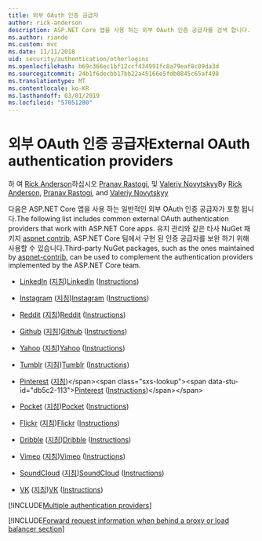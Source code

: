 ```yaml
---
title: 외부 OAuth 인증 공급자
author: rick-anderson
description: ASP.NET Core 앱을 사용 하는 외부 OAuth 인증 공급자를 검색 합니다.
ms.author: riande
ms.custom: mvc
ms.date: 11/11/2018
uid: security/authentication/otherlogins
ms.openlocfilehash: b69c366ec1bf12ccf434991fc8a79eaf8c09da3d
ms.sourcegitcommit: 24b1f6decbb17bb22a45166e5fdb0845c65af498
ms.translationtype: MT
ms.contentlocale: ko-KR
ms.lasthandoff: 03/01/2019
ms.locfileid: "57051200"
---
```

# <a name="external-oauth-authentication-providers"></a><span data-ttu-id="db5c2-103">외부 OAuth 인증 공급자</span><span class="sxs-lookup"><span data-stu-id="db5c2-103">External OAuth authentication providers</span></span>

<span data-ttu-id="db5c2-104">하 여 [Rick Anderson](https://twitter.com/RickAndMSFT)하십시오 [Pranav Rastogi](https://github.com/rustd), 및 [Valeriy Novytskyy](https://github.com/01binary)</span><span class="sxs-lookup"><span data-stu-id="db5c2-104">By [Rick Anderson](https://twitter.com/RickAndMSFT), [Pranav Rastogi](https://github.com/rustd), and [Valeriy Novytskyy](https://github.com/01binary)</span></span>

<span data-ttu-id="db5c2-105">다음은 ASP.NET Core 앱을 사용 하는 일반적인 외부 OAuth 인증 공급자가 포함 됩니다.</span><span class="sxs-lookup"><span data-stu-id="db5c2-105">The following list includes common external OAuth authentication providers that work with ASP.NET Core apps.</span></span> <span data-ttu-id="db5c2-106">유지 관리와 같은 타사 NuGet 패키지 [aspnet contrib](https://www.nuget.org/packages?q=owners%3Aaspnet-contrib+title%3AOAuth), ASP.NET Core 팀에서 구현 된 인증 공급자를 보완 하기 위해 사용할 수 있습니다.</span><span class="sxs-lookup"><span data-stu-id="db5c2-106">Third-party NuGet packages, such as the ones maintained by [aspnet-contrib](https://www.nuget.org/packages?q=owners%3Aaspnet-contrib+title%3AOAuth), can be used to complement the authentication providers implemented by the ASP.NET Core team.</span></span>

* <span data-ttu-id="db5c2-107">[LinkedIn](https://www.linkedin.com/developer/apps) ([지침](https://developer.linkedin.com/docs/oauth2))</span><span class="sxs-lookup"><span data-stu-id="db5c2-107">[LinkedIn](https://www.linkedin.com/developer/apps) ([Instructions](https://developer.linkedin.com/docs/oauth2))</span></span>

* <span data-ttu-id="db5c2-108">[Instagram](https://www.instagram.com/developer/register/) ([지침](https://www.instagram.com/developer/authentication/))</span><span class="sxs-lookup"><span data-stu-id="db5c2-108">[Instagram](https://www.instagram.com/developer/register/) ([Instructions](https://www.instagram.com/developer/authentication/))</span></span>

* <span data-ttu-id="db5c2-109">[Reddit](https://www.reddit.com/login?dest=https%3A%2F%2Fwww.reddit.com%2Fprefs%2Fapps) ([지침](https://github.com/reddit/reddit/wiki/OAuth2-Quick-Start-Example))</span><span class="sxs-lookup"><span data-stu-id="db5c2-109">[Reddit](https://www.reddit.com/login?dest=https%3A%2F%2Fwww.reddit.com%2Fprefs%2Fapps) ([Instructions](https://github.com/reddit/reddit/wiki/OAuth2-Quick-Start-Example))</span></span>

* <span data-ttu-id="db5c2-110">[Github](https://github.com/login?return_to=https%3A%2F%2Fgithub.com%2Fsettings%2Fapplications%2Fnew) ([지침](https://developer.github.com/v3/oauth/))</span><span class="sxs-lookup"><span data-stu-id="db5c2-110">[Github](https://github.com/login?return_to=https%3A%2F%2Fgithub.com%2Fsettings%2Fapplications%2Fnew) ([Instructions](https://developer.github.com/v3/oauth/))</span></span>

* <span data-ttu-id="db5c2-111">[Yahoo](https://login.yahoo.com/config/login?src=devnet&.done=http%3A%2F%2Fdeveloper.yahoo.com%2Fapps%2Fcreate%2F) ([지침](https://developer.yahoo.com/bbauth/user.html))</span><span class="sxs-lookup"><span data-stu-id="db5c2-111">[Yahoo](https://login.yahoo.com/config/login?src=devnet&.done=http%3A%2F%2Fdeveloper.yahoo.com%2Fapps%2Fcreate%2F) ([Instructions](https://developer.yahoo.com/bbauth/user.html))</span></span>

* <span data-ttu-id="db5c2-112">[Tumblr](https://www.tumblr.com/oauth/apps) ([지침](https://www.tumblr.com/docs/api/v2#auth))</span><span class="sxs-lookup"><span data-stu-id="db5c2-112">[Tumblr](https://www.tumblr.com/oauth/apps) ([Instructions](https://www.tumblr.com/docs/api/v2#auth))</span></span>

* <span data-ttu-id="db5c2-113">[Pinterest](https://www.pinterest.com/login/?next=http%3A%2F%2Fdevsite%2Fapps%2F) ([지침](https://developers.pinterest.com/docs/api/overview/?))</span><span class="sxs-lookup"><span data-stu-id="db5c2-113">[Pinterest](https://www.pinterest.com/login/?next=http%3A%2F%2Fdevsite%2Fapps%2F) ([Instructions](https://developers.pinterest.com/docs/api/overview/?))</span></span>

* <span data-ttu-id="db5c2-114">[Pocket](https://getpocket.com/developer/apps/new) ([지침](https://getpocket.com/developer/docs/authentication))</span><span class="sxs-lookup"><span data-stu-id="db5c2-114">[Pocket](https://getpocket.com/developer/apps/new) ([Instructions](https://getpocket.com/developer/docs/authentication))</span></span>

* <span data-ttu-id="db5c2-115">[Flickr](https://www.flickr.com/services/apps/create) ([지침](https://www.flickr.com/services/api/auth.oauth.html))</span><span class="sxs-lookup"><span data-stu-id="db5c2-115">[Flickr](https://www.flickr.com/services/apps/create) ([Instructions](https://www.flickr.com/services/api/auth.oauth.html))</span></span>

* <span data-ttu-id="db5c2-116">[Dribble](https://dribbble.com/signup) ([지침](http://developer.dribbble.com/v1/oauth/))</span><span class="sxs-lookup"><span data-stu-id="db5c2-116">[Dribble](https://dribbble.com/signup) ([Instructions](http://developer.dribbble.com/v1/oauth/))</span></span>

* <span data-ttu-id="db5c2-117">[Vimeo](https://vimeo.com/join) ([지침](https://developer.vimeo.com/api/authentication))</span><span class="sxs-lookup"><span data-stu-id="db5c2-117">[Vimeo](https://vimeo.com/join) ([Instructions](https://developer.vimeo.com/api/authentication))</span></span>

* <span data-ttu-id="db5c2-118">[SoundCloud](https://soundcloud.com/you/apps/new) ([지침](https://developers.soundcloud.com/blog/we-love-oauth-2))</span><span class="sxs-lookup"><span data-stu-id="db5c2-118">[SoundCloud](https://soundcloud.com/you/apps/new) ([Instructions](https://developers.soundcloud.com/blog/we-love-oauth-2))</span></span>

* <span data-ttu-id="db5c2-119">[VK](https://vk.com/apps?act=manage) ([지침](https://vk.com/pages?oid=-17680044&p=Authorizing_Sites))</span><span class="sxs-lookup"><span data-stu-id="db5c2-119">[VK](https://vk.com/apps?act=manage) ([Instructions](https://vk.com/pages?oid=-17680044&p=Authorizing_Sites))</span></span>

[!INCLUDE[Multiple authentication providers](includes/chain-auth-providers.md)]

[!INCLUDE[Forward request information when behind a proxy or load balancer section](includes/forwarded-headers-middleware.md)]
